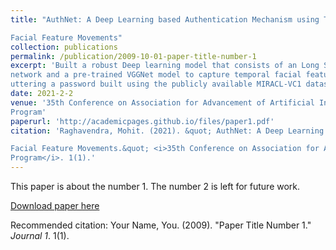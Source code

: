 ```yaml
---
title: "AuthNet: A Deep Learning based Authentication Mechanism using Temporal

Facial Feature Movements"
collection: publications
permalink: /publication/2009-10-01-paper-title-number-1
excerpt: 'Built a robust Deep learning model that consists of an Long Short Term Memory(LSTM)
network and a pre-trained VGGNet model to capture temporal facial feature movements while a user is
uttering a password built using the publicly available MIRACL-VC1 dataset with an accuracy of 98.1%.'
date: 2021-2-2
venue: '35th Conference on Association for Advancement of Artificial Intelligence, Student Abstract and Poster
Program'
paperurl: 'http://academicpages.github.io/files/paper1.pdf'
citation: 'Raghavendra, Mohit. (2021). &quot; AuthNet: A Deep Learning based Authentication Mechanism using Temporal

Facial Feature Movements.&quot; <i>35th Conference on Association for Advancement of Artificial Intelligence, Student Abstract and Poster
Program</i>. 1(1).'
---
```

This paper is about the number 1. The number 2 is left for future work.

[Download paper here](http://academicpages.github.io/files/paper1.pdf)

Recommended citation: Your Name, You. (2009). "Paper Title Number 1." <i>Journal 1</i>. 1(1).
